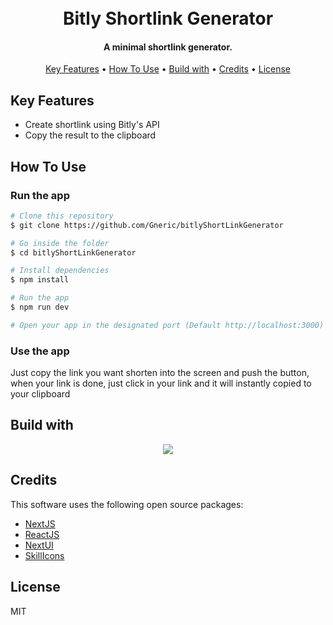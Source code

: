 
<h1 align="center">
  <br>
  Bitly Shortlink Generator
  <br>
</h1>

<h4 align="center">A minimal shortlink generator.</h4>

<p align="center">
  <a href="#key-features">Key Features</a> •
  <a href="#how-to-use">How To Use</a> •
  <a href="#build-with">Build with</a> •
  <a href="#credits">Credits</a> •
  <a href="#license">License</a>
</p>

## Key Features

* Create shortlink using Bitly's API
* Copy the result to the clipboard

## How To Use

### Run the app
```bash
# Clone this repository
$ git clone https://github.com/Gneric/bitlyShortLinkGenerator

# Go inside the folder
$ cd bitlyShortLinkGenerator

# Install dependencies
$ npm install

# Run the app
$ npm run dev

# Open your app in the designated port (Default http://localhost:3000)
```

### Use the app

Just copy the link you want shorten into the screen and push the button, when your link is done, just click in your link and it will instantly copied to your clipboard

## Build with
<p align="center">
  <a href="https://skillicons.dev">
    <img src="https://skillicons.dev/icons?i=nextjs,react" />
  </a>
</p>

## Credits

This software uses the following open source packages:

- [NextJS](https://nextjs.org/)
- [ReactJS](https://react.dev/)
- [NextUI](https://nextui.org/)
- [SkillIcons](hhttps://skillicons.dev)

## License

MIT

